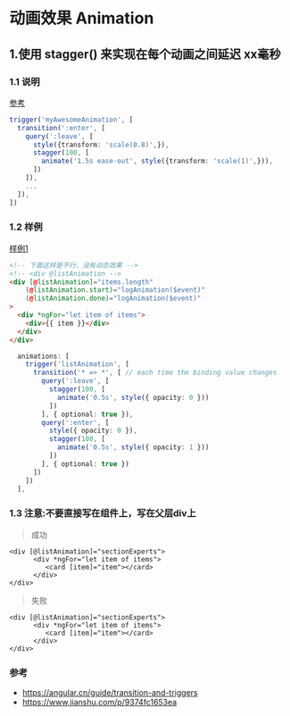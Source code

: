 动画效果 Animation
==

## 1.使用 stagger() 来实现在每个动画之间延迟 xx毫秒

### 1.1 说明
[参考](https://stackoverflow.com/a/45360755)
```ts
trigger('myAwesomeAnimation', [
  transition(':enter', [
    query(':leave', [
      style({transform: 'scale(0.8)',}),
      stagger(100, [
        animate('1.5s ease-out', style({transform: 'scale(1)',})),
      ])
    ]),
    ...
  ]),
])
```

### 1.2 样例
[样例1](https://stackblitz.com/edit/angular-list-animations-stagger)  
```html
<!-- 下面这样是不行，没有动态效果 -->
<!-- <div @listAnimation -->
<div [@listAnimation]="items.length"
    (@listAnimation.start)="logAnimation($event)"
    (@listAnimation.done)="logAnimation($event)"
>
  <div *ngFor="let item of items">
    <div>{{ item }}</div>
  </div>
</div>
```

```ts
  animations: [
    trigger('listAnimation', [
      transition('* => *', [ // each time the binding value changes
        query(':leave', [
          stagger(100, [
            animate('0.5s', style({ opacity: 0 }))
          ])
        ], { optional: true }),
        query(':enter', [
          style({ opacity: 0 }),
          stagger(100, [
            animate('0.5s', style({ opacity: 1 }))
          ])
        ], { optional: true })
      ])
    ])
  ],
```

### 1.3 注意:不要直接写在组件上，写在父层div上
> 成功
```
<div [@listAnimation]="sectionExperts">
      <div *ngFor="let item of items">
         <card [item]="item"></card>
      </div>
</div>
```

> 失败
```
<div [@listAnimation]="sectionExperts">
      <div *ngFor="let item of items">
         <card [item]="item"></card>
      </div>
</div>
```


### 参考
- https://angular.cn/guide/transition-and-triggers
- https://www.jianshu.com/p/9374fc1653ea
